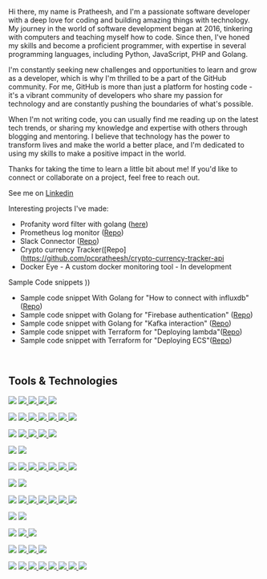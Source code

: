 Hi there, my name is  Pratheesh, and I'm a passionate software developer with a deep love for coding and building amazing things with technology. My journey in the world of software development began at 2016, tinkering with computers and teaching myself how to code. Since then, I've honed my skills and become a proficient programmer, with expertise in several programming languages, including Python, JavaScript, PHP and Golang.

I'm constantly seeking new challenges and opportunities to learn and grow as a developer, which is why I'm thrilled to be a part of the GitHub community. For me, GitHub is more than just a platform for hosting code - it's a vibrant community of developers who share my passion for technology and are constantly pushing the boundaries of what's possible.

When I'm not writing code, you can usually find me reading up on the latest tech trends, or sharing my knowledge and expertise with others through blogging and mentoring. I believe that technology has the power to transform lives and make the world a better place, and I'm dedicated to using my skills to make a positive impact in the world.

Thanks for taking the time to learn a little bit about me! If you'd like to connect or collaborate on a project, feel free to reach out.

See me on [Linkedin](https://www.linkedin.com/in/pratheesh-pc/)


Interesting projects I've made:
- Profanity word filter with golang ([here](https://github.com/pcpratheesh/go-censorword))
- Prometheus log monitor ([Repo](https://github.com/pcpratheesh/golang-prometheus-example))
- Slack Connector ([Repo](https://github.com/pcpratheesh/slack-connector))
- Crypto currency Tracker([Repo](https://github.com/pcpratheesh/crypto-currency-tracker-api
- Docker Eye - A custom docker monitoring tool - In development

Sample Code snippets
))
- Sample code snippet With Golang for "How to connect with influxdb" ([Repo](https://github.com/pcpratheesh/golang-influxdb-example))
- Sample code snippet with Golang for "Firebase authentication" ([Repo](https://github.com/pcpratheesh/golang-firebase-example))
- Sample code snippet with Golang for "Kafka interaction" ([Repo](https://github.com/pcpratheesh/golang-kafka-realtime-data-pipline))
- Sample code snippet with Terraform for "Deploying lambda"([Repo](https://github.com/pcpratheesh/terraform-lambda-deployment-sample))
- Sample code snippet with Terraform for "Deploying ECS"([Repo](https://github.com/pcpratheesh/terraform-ecs-deployment-sample))
<br>
<h2>Tools & Technologies</h2>


<p align="left"> 

<!-- **<h4 align="left"> Programming Languages </h4>** -->
<img src="https://img.shields.io/badge/languages--%23cccc.svg?&style=for-the-badge&logoColor=white" /> 

<a href="https://golang.org" target="_blank"> 
    <img src="https://img.shields.io/badge/go-%236ad7e5.svg?&style=for-the-badge&logo=go&logoColor=white" /> 
</a> 
<a href="https://www.php.net" target="_blank"> 
    <img src="https://img.shields.io/badge/php-%232f60b3.svg?&style=for-the-badge&logo=php&logoColor=white" /> 
</a> 
<a href="https://www.python.org" target="_blank"> 
    <img src="https://img.shields.io/badge/python-%233772a3.svg?&style=for-the-badge&logo=python&logoColor=white" /> 
</a> 
<a href="https://nodejs.org/" target="_blank"> 
    <img src="https://img.shields.io/badge/nodejs-%235c9954.svg?&style=for-the-badge&logo=node.js&logoColor=white" /> 
</a> 

<!-- **<h4 align="left"> Frontend Development </h4>** -->
<br>
<p>
<img src="https://img.shields.io/badge/Frontend Development--%23cccc.svg?&style=for-the-badge&logoColor=white" /> 
<a href="https://getbootstrap.com" target="_blank"> 
    <img src="https://img.shields.io/badge/bootstrap-%235b4282.svg?&style=for-the-badge&logo=bootstrap&logoColor=white" /> 
</a> 
<a href="https://vuejs.org/" target="_blank"> 
    <img src="https://img.shields.io/badge/vue-%2348b883.svg?&style=for-the-badge&logo=vuetify&logoColor=white" /> 
</a> 

<a href="https://reactjs.org/" target="_blank"> 
    <img src="https://img.shields.io/badge/react-%235fd8f3.svg?&style=for-the-badge&logo=react&logoColor=black" /> 
</a> 

<a href="https://www.w3schools.com/css/" target="_blank"> 
       <img src="https://img.shields.io/badge/css-%231572b6.svg?&style=for-the-badge&logo=css3
&logoColor=white" /> 
</a>

<a href="https://www.w3.org/html/" target="_blank"> 
    <img src="https://img.shields.io/badge/html5-%23e44e32.svg?&style=for-the-badge&logo=html5&logoColor=white" /> 
</a> 

<a href="https://developer.mozilla.org/en-US/docs/Web/JavaScript" target="_blank"> 
    <img src="https://img.shields.io/badge/js-%23f0db4f.svg?&style=for-the-badge&logo=javascript&logoColor=black" />
</a> 

<!-- **<h4 align="left"> Backend Development </h4>** -->
<br>
<p>
<img src="https://img.shields.io/badge/Backend Development--%23cccc.svg?&style=for-the-badge" /> 

<a href="https://graphql.org" target="_blank"> 
    <img src="https://img.shields.io/badge/graphql-%23e45899.svg?&style=for-the-badge&logo=graphql&logoColor=black" />
</a> 

<a href="https://kafka.apache.org/" target="_blank"> 
    <img src="https://img.shields.io/badge/kafka-%23000000.svg?&style=for-the-badge&logo=apachekafka&logoColor=white" />
</a>

<a href="https://www.rabbitmq.com" target="_blank"> 
    <img src="https://img.shields.io/badge/rabbitmq-%23fa6838.svg?&style=for-the-badge&logo=rabbitmq&logoColor=black" /> 
</a> 

<a href="https://www.nginx.com" target="_blank"> 
    <img src="https://img.shields.io/badge/nginx-%23479a12.svg?&style=for-the-badge&logo=nginx&logoColor=black" />  
</a>
</p> 

<!-- **<h4 align="left"> Mobile App Development </h4>** -->
<p>
<img src="https://img.shields.io/badge/Mobile App Development--%23cccc.svg?&style=for-the-badge" /> 

<a href="https://reactnative.dev/" target="_blank"> 
    <img src="https://img.shields.io/badge/reactnative-%2361dafb.svg?&style=for-the-badge&logo=react&logoColor=black" />  
</a> 
</p>
<!-- **<h4 align="left"> Databases </h4>** -->
<p>
<img src="https://img.shields.io/badge/Databases--%23cccc.svg?&style=for-the-badge" /> 

<a href="https://www.mongodb.com/" target="_blank"> 
    <img src="https://img.shields.io/badge/mongodb-%234bad56.svg?&style=for-the-badge&logo=mongodb&logoColor=black" />  
</a>

<a href="https://www.mysql.com/" target="_blank"> 
     <img src="https://img.shields.io/badge/mysql-%2317737c.svg?&style=for-the-badge&logo=mysql&logoColor=black" />
</a> 

<a href="https://www.postgresql.org" target="_blank"> 
     <img src="https://img.shields.io/badge/postgresql-%23336791.svg?&style=for-the-badge&logo=postgresql&logoColor=black" />
</a>
<a href="https://www.influxdata.com/" target="_blank"> 
    <img src="https://img.shields.io/badge/InfluxDB-%23047dd5.svg?&style=for-the-badge&logo=InfluxDB&logoColor=black" />
</a> 
<a href="https://redis.io" target="_blank"> 
    <img src="https://img.shields.io/badge/redis-%23d8362f.svg?&style=for-the-badge&logo=redis&logoColor=black" />
</a> 
<a href="https://www.elastic.co" target="_blank"> 
   <img src="https://img.shields.io/badge/elasticsearch-%23f05a98.svg?&style=for-the-badge&logo=elastic&logoColor=black" />
</a> 
</p>

<!-- **<h4 align="left"> Data Visualization </h4>** -->

<p>
<img src="https://img.shields.io/badge/Data Visualization--%23cccc.svg?&style=for-the-badge" /> 

<a href="https://grafana.com" target="_blank"> 
    <img src="https://img.shields.io/badge/grafana-%23f37d37.svg?&style=for-the-badge&logo=grafana&logoColor=black" />
</a> 
</p>
<!-- **<h4 align="left"> Devops </h4>** -->
<p>
<img src="https://img.shields.io/badge/Devops--%23cccc.svg?&style=for-the-badge" /> 

<a href="https://www.docker.com/" target="_blank"> 
     <img src="https://img.shields.io/badge/docker-%23018bb8.svg?&style=for-the-badge&logo=docker&logoColor=black" /> 
</a> 

<a href="https://aws.amazon.com" target="_blank"> 
    <img src="https://img.shields.io/badge/aws-%23f7aa3a.svg?&style=for-the-badge&logo=amazon&logoColor=black" /> 
</a> 

<a href="https://azure.microsoft.com/en-in/" target="_blank"> 
    <img src="https://img.shields.io/badge/azure-%231668da.svg?&style=for-the-badge&logo=azuredevops&logoColor=black" /> 
</a> 

<a href="https://kubernetes.io" target="_blank"> 
    <img src="https://img.shields.io/badge/kubernetes-%23346ee5.svg?&style=for-the-badge&logo=kubernetes&logoColor=black" /> 
</a>

<a href="https://www.jenkins.io" target="_blank"> 
    <img src="https://img.shields.io/badge/jenkins-%23d33833.svg?&style=for-the-badge&logo=jenkins&logoColor=black" /> 
</a> 

<a href="https://www.gnu.org/software/bash/" target="_blank"> 
    <img src="https://img.shields.io/badge/bash-%231b1b1f.svg?&style=for-the-badge&logo=gnubash&logoColor=white" /> 
</a> 
</p>

<!-- **<h4 align="left">  Backend as a Service(BaaS)  </h4>** -->
<p>
<img src="https://img.shields.io/badge/Backend as a Service(BaaS)--%23cccc.svg?&style=for-the-badge" /> 

<a href="https://heroku.com" target="_blank"> 
    <img src="https://img.shields.io/badge/heroku-%236762a6.svg?&style=for-the-badge&logo=heroku&logoColor=white" /> 
</a> 
</p>

<!-- **<h4 align="left"> Framework </h4>** -->
<p>
<img src="https://img.shields.io/badge/Framework--%23cccc.svg?&style=for-the-badge" /> 

<a href="https://codeigniter.com" target="_blank"> 
    <img src="https://img.shields.io/badge/codeigniter-%23ee4535.svg?&style=for-the-badge&logo=codeigniter&logoColor=white" /> 
</a> 
 
<a href="https://www.djangoproject.com/" target="_blank"> 
    <img src="https://img.shields.io/badge/django-%23103a2b.svg?&style=for-the-badge&logo=django&logoColor=white" /> 
</a> 
</p>

<!-- **<h4 align="left"> Software </h4>** -->
<p>
<img src="https://img.shields.io/badge/Software--%23cccc.svg?&style=for-the-badge" /> 

<a href="https://www.figma.com/" target="_blank"> 
    <img src="https://img.shields.io/badge/figma-%23f97161.svg?&style=for-the-badge&logo=figma&logoColor=black" />
</a> 

<a href="https://www.photoshop.com/en" target="_blank"> 
    <img src="https://img.shields.io/badge/photoshop-%2380b5e2.svg?&style=for-the-badge&logo=adobephotoshop&logoColor=black" />
</a> 

<a href="https://postman.com" target="_blank"> 
   <img src="https://img.shields.io/badge/postman-%23fa6b38.svg?&style=for-the-badge&logo=postman&logoColor=white" />
</a> 
</p>
<!-- **<h4 align="left">Other** -->
<p>
<img src="https://img.shields.io/badge/Other--%23cccc.svg?&style=for-the-badge" /> 

<a href="https://git-scm.com/" target="_blank"> 
    <img src="https://img.shields.io/badge/git-%23f03d35.svg?&style=for-the-badge&logo=git&logoColor=white" />
</a> 
<a href="https://github.com/" target="_blank"> 
    <img src="https://img.shields.io/badge/github-%23151515.svg?&style=for-the-badge&logo=github&logoColor=white" />
</a> 
<a href="https://bitbucket.com/" target="_blank"> 
    <img src="https://img.shields.io/badge/bitbucket-%232378f9.svg?&style=for-the-badge&logo=bitbucket&logoColor=white" />
</a> 
<a href="https://gitlab.com/" target="_blank"> 
    <img src="https://img.shields.io/badge/gitlab-%23fa6e39.svg?&style=for-the-badge&logo=gitlab&logoColor=black" />
</a> 
<a href="https://www.atlassian.com/software/jira" target="_blank"> 
    <img src="https://img.shields.io/badge/jira-%232378f9.svg?&style=for-the-badge&logo=jira&logoColor=white" />
</a> 
<a href="https://slack.com/" target="_blank"> 
    <img src="https://img.shields.io/badge/slack-%234a154b.svg?&style=for-the-badge&logo=slack&logoColor=white" />
</a> 

<a href="https://www.linux.org/" target="_blank"> 
    <img src="https://img.shields.io/badge/linux-%23151515.svg?&style=for-the-badge&logo=linux&logoColor=white" />
</a> 
</p>


<!-- <p>&nbsp;<img align="center" src="https://github-readme-stats.vercel.app/api?username=pcpratheesh&show_icons=true&locale=en" alt="pcpratheesh" /></p> -->
